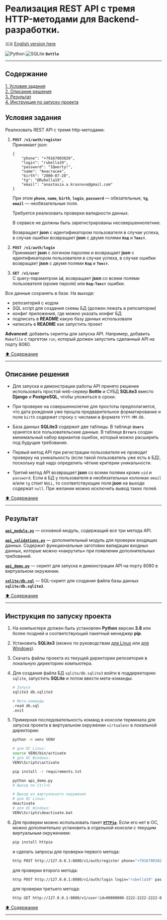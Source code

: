# Реализация REST API с тремя HTTP-методами для Backend-разработки. #

:gb: [English version here](README.md)

![Python](https://img.shields.io/badge/python-3670A0?style=for-the-badge&logo=python&logoColor=ffdd54)
![SQLite](https://img.shields.io/badge/sqlite-%2307405e.svg?style=for-the-badge&logo=sqlite&logoColor=white)
**`Bottle`**

----

## Содержание ##

[1. Условия задания](#условия-задания)    
[2. Описание решения](#описание-решения)    
[3. Результат](#результат)    
[4. Инструкция по запуску проекта](#инструкция-по-запуску-проекта)    

## Условия задания ##

Реализовать REST API с тремя http-методами:

1. **`POST /v1/auth/register`**    
    Принимает json:

    ```text
    {
        "phone": "+79167003020",
        "login": "rubella19",
        "password": "1Qwerty!",
        "name": "Анастасия",
        "birth": "2000-07-28",
        "tg": "@Rubella19",
        "email": "anastasia.a.krasnova@gmail.com"
    }
    ```

    При этом **`phone`**, **`name`**, **`birth`**, **`login`**,
    **`password`**&nbsp;&mdash; обязательные, **`tg`**, **`email`**&nbsp;&mdash;
    необязательные поля.

    Требуется реализовать проверки валидности данных.

    В сервисе не должны быть зарегистрированы несовершеннолетние.

    Возвращает **json** с идентификатором пользователя в случае успеха, в случае
    ошибки возвращает **json** с двумя полями **`Код`** и **`Текст`**.

2. **`POST /v1/auth/login`**    
    Принимает **json** с логином паролем и возвращает **json** с идентификатором
    пользователя в случае успеха, в случае ошибки возвращает **json** с двумя
    полями **`Код`** и **`Текст`**.

3. **`GET /v1/user`**    
    С query-параметром **`id`**, возвращает **json** со всеми полями
    пользователя (кроме пароля) или **`Код-Текст`** ошибки.

Все данные сохранять в базе.
На выходе:

- репозиторий с кодом
- SQL script для создания схемы БД (должен лежать в репозитории)
- конфиг приложения, где можно указать конфиг БД
- подписать в **README** какую базу данных использовали
- написать в **README** как запустить проект

**Advanced**: добавить скрипты для запуска API. Например, добавить `Makefile` с
таргетом `run`, который должен запустить сделанный API на порту 8080.

[:arrow_up: Содержание](#содержание)

----

## Описание решения ##

- Для запуска и демонстрации работы API принято решение использовать простой
web-сервер **Bottle** и СУБД **SQLite3** вместо **Django** и **PostgreSQL**,
чтобы уложиться в сроки.

- При проверке на совершеннолетие для простоты предполагается, что дата рождения
уже прошла предварительное форматирование и поле `birth` содержит строку с
числами в формате `YYYY-MM-DD`.

- База данных **SQLite3** содержит две таблицы. В таблице **`Users`** хранятся
все пользовательские данные. В таблице **`Errors`** создан минимальный набор
вариантов ошибок, который можно расширить под будущие требования.

- Первый метод API при регистрации пользователя не проводит проверку на
уникальность (если такой пользователь уже есть в БД), поскольку ещё надо
определить чёткие критерии уникальности.

- Третий метод API возвращает **json** со всеми полями кроме `uid` и `password`.
Если в БД у пользователя в необязательных колонках `email` и/или `tg` стоит
`NULL`, то соответствующие поля **json** на выходе содержат `null`. При желании
можно исключить вывод таких полей.

[:arrow_up: Содержание](#содержание)

----

## Результат ##

[**`api_module.py`**](api_module.py)&nbsp;&mdash; основной модуль, содержащий
все три метода API.

[**`api_validations.py`**](api_validations.py)&nbsp;&mdash; дополнительный
модуль для проверки входящих данных. Содержит функциональные заготовки
валидации входных данных, которые можно &laquo;накрутить&raquo; при появлении
дополнительных требований.

[**`api_demo.py`**](api_demo.py)&nbsp;&mdash; скрипт для запуска и демонстрации
API на порту 8080 в виртуальном окружении.

[**`sqlite/db.sql`**](sqlite/db.sql)&nbsp;&mdash; SQL-скрипт для создания файла
базы данных **`sqlite/db.sqlite3`**.

[:arrow_up: Содержание](#содержание)

----

## Инструкция по запуску проекта ##

1. На компьютере должен быть установлен **Python** версии **3.8** или более
поздней и соответствующий пакетный менеджер **pip**.
2. Установить **SQLite3** (можно по руководствам
[для Linux](https://linoxide.com/install-use-sqlite-linux) или
[для Windows](https://www.sqlitetutorial.net/download-install-sqlite/)).
3. Скачать файлы проекта из текущей директории репозитория в локальную
директорию компьютера.
4. Для создания файла БД `sqlite/db.sqlite3` войти в поддиректорию `sqlite`,
запустить **SQLite** и потом ввести мета-команды:

    ```bash
    # Запуск
    sqlite3 db.sqlite3

    # Мета-команды
    .read db.sql
    .exit
    ```

5. Примерная последовательность команд в консоли терминала для запуска проекта
в виртуальном окружении `virtualenv` в локальной директории:

    ```bash
    python -m venv VENV

    # для ОС Linux:
    source VENV/bin/activate
    # для ОС Windows:
    VENV\Scripts\activate

    pip install -r requirements.txt

    python api_demo.py
    # Выход по Ctrl+C

    # Выход из виртуального окружения
    # для ОС Linux:
    deactivate
    # для ОС Windows:
    VENV\Scripts\deactivate.bat
    ```

6. Для проверки можно использовать пакет [**`HTTPie`**](https://httpie.io/).
Если его нет в ОС, можно дополнительно установить в отдельной консоли с текущим
виртуальным окружением:

    ```bash
    pip install httpie
    ```

    и сделать запросы для проверки первого метода:

    ```bash
    http POST http://127.0.0.1:8080/v1/auth/register phone="+79167003020" login="rubella19" password="1Qwerty!" name="Анастасия" birth="2000-07-28" tg="\@Rubella19" email="anastasia.a.krasnova@gmail.com"
    ```

    для проверки второго метода:

    ```bash
    http POST http://127.0.0.1:8080/v1/auth/login login="rubella19" password="1Qwerty!"
    ```

    для проверки третьего метода:

    ```bash
    http GET http://127.0.0.1:8080/v1/user?id=00000000-2222-2222-2222-000000000000
    ```

[:arrow_up: Содержание](#содержание)

----
